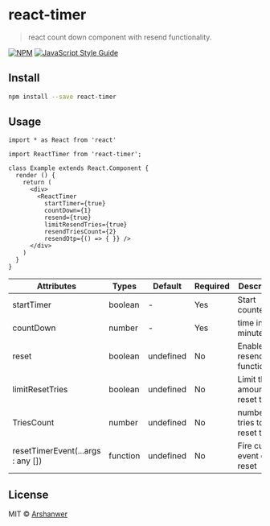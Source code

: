 # react-timer

> react count down component with resend functionality.

[![NPM](https://img.shields.io/npm/v/react-timer.svg)](https://www.npmjs.com/package/react-timer) [![JavaScript Style Guide](https://img.shields.io/badge/code_style-standard-brightgreen.svg)](https://standardjs.com)

## Install

```bash
npm install --save react-timer
```

## Usage

```tsx
import * as React from 'react'

import ReactTimer from 'react-timer';

class Example extends React.Component {
  render () {
    return (
      <div>
        <ReactTimer
          startTimer={true}
          countDown={1}
          resend={true}
          limitResendTries={true}
          resendTriesCount={2}
          resendOtp={() => { }} />
      </div>
    )
  }
}
```

| Attributes                        | Types    | Default   | Required | Description                     |
|-----------------------------------|----------|-----------|----------|---------------------------------|
| startTimer                        | boolean  |     -     |    Yes   | Start counter                   |
| countDown                         | number   |     -     |    Yes   | time in minutes                 |
| reset                             | boolean  | undefined |    No    | Enable resend functionality     |
| limitResetTries                   | boolean  | undefined |    No    | Limit the amount of reset timer |
| TriesCount                        | number   | undefined |    No    | number of tries to reset timer  |
| resetTimerEvent(...args : any []) | function | undefined |    No    | Fire custom event on reset      |

## License

MIT © [Arshanwer](https://github.com/Arshanwer)
